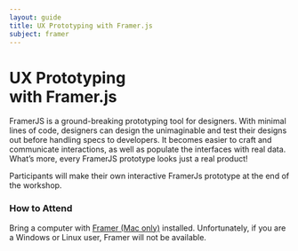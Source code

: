 ```yaml
---
layout: guide
title: UX Prototyping with Framer.js
subject: framer
---
```


# UX Prototyping <br>with Framer.js


FramerJS is a ground-breaking prototyping tool for designers. With minimal
lines of code, designers can design the unimaginable and test their designs
out before handling specs to developers. It becomes easier to craft and
communicate interactions, as well as populate the interfaces with real data.
What’s more, every FramerJS prototype looks just a real product!

Participants will make their own interactive FramerJs prototype at the end of
the workshop.


### How to Attend

Bring a computer with [Framer (Mac only)](https://framerjs.com/) installed.
Unfortunately, if you are a Windows or Linux user, Framer will not be available.

